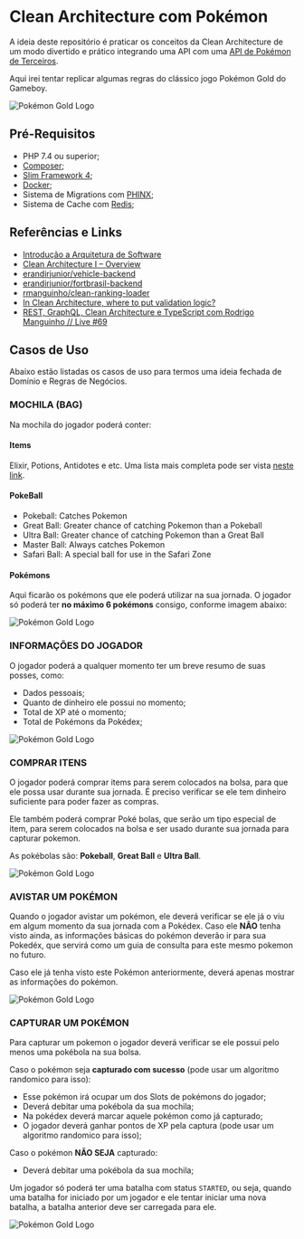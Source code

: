 # Clean Architecture com Pokémon

A ideia deste repositório é praticar os conceitos da Clean Architecture de um modo divertido e prático integrando uma API com uma [API de Pokémon de Terceiros](https://pokeapi.co/).

Aqui irei tentar replicar algumas regras do clássico jogo Pokémon Gold do Gameboy.

![Pokémon Gold Logo](./docs/pokemon-gold.png)

## Pré-Requisitos

- PHP 7.4 ou superior;
- [Composer](https://getcomposer.org);
- [Slim Framework 4](https://www.slimframework.com);
- [Docker](https://www.docker.com); 
- Sistema de Migrations com [PHINX](https://phinx.org);
- Sistema de Cache com [Redis](https://redis.io);

## Referências e Links

- [Introdução a Arquitetura de Software](https://blog.taller.net.br/introducao-a-arquitetura-de-software)
- [Clean Architecture I – Overview](https://blog.taller.net.br/clean-architecture-overview)
- [erandirjunior/vehicle-backend](https://github.com/erandirjunior/vehicle-backend)
- [erandirjunior/fortbrasil-backend](https://github.com/erandirjunior/fortbrasil-backend)
- [rmanguinho/clean-ranking-loader](https://github.com/rmanguinho/clean-ranking-loader)
- [In Clean Architecture, where to put validation logic?](https://ikenox.info/blog/where-to-put-validation-in-clean-architecture/#:~:text=Just%20as%20Clean%20Architecture%20splits,differrent%20depending%20on%20its%20context.)
- [REST, GraphQL, Clean Architecture e TypeScript com Rodrigo Manguinho // Live #69](https://www.youtube.com/watch?v=P0gpCCA8ZPs)

## Casos de Uso

Abaixo estão listadas os casos de uso para termos uma ideia fechada de Domínio e Regras de Negócios.

### MOCHILA (BAG)

Na mochila do jogador poderá conter:

#### Items

Elixir, Potions, Antidotes e etc. Uma lista mais completa pode ser vista [neste link](https://www.ign.com/wikis/pokemon-red-blue-yellow-version/Items).

#### PokeBall

- Pokeball: Catches Pokemon
- Great Ball: Greater chance of catching Pokemon than a Pokeball
- Ultra Ball: Greater chance of catching Pokemon than a Great Ball
- Master Ball: Always catches Pokemon
- Safari Ball: A special ball for use in the Safari Zone

#### Pokémons

Aqui ficarão os pokémons que ele poderá utilizar na sua jornada. O jogador só poderá ter **no máximo 6 pokémons** consigo, conforme imagem abaixo:

![Pokémon Gold Logo](./docs/pokemon-list.png)

### INFORMAÇÕES DO JOGADOR

O jogador poderá a qualquer momento ter um breve resumo de suas posses, como:
- Dados pessoais;
- Quanto de dinheiro ele possui no momento;
- Total de XP até o momento;
- Total de Pokémons da Pokédex;

![Pokémon Gold Logo](./docs/profile.png)

### COMPRAR ITENS

O jogador poderá comprar items para serem colocados na bolsa, para que ele possa usar durante sua jornada. É preciso verificar se ele tem dinheiro suficiente para poder fazer as compras.

Ele também poderá comprar Poké bolas, que serão um tipo especial de item, para serem colocados na bolsa e ser usado durante sua jornada para capturar pokemon.

As pokébolas são: **Pokeball**, **Great Ball** e **Ultra Ball**.

![Pokémon Gold Logo](./docs/pokemon-mart.png)

### AVISTAR UM POKÉMON

Quando o jogador avistar um pokémon, ele deverá verificar se ele já o viu em algum momento da sua jornada com a Pokédex. Caso ele **NÃO** tenha visto ainda, as informações básicas do pokémon deverão ir para sua Pokedéx, que servirá como um guia de consulta para este mesmo pokemon no futuro.

Caso ele já tenha visto este Pokémon anteriormente, deverá apenas mostrar as informações do pokémon.

![Pokémon Gold Logo](./docs/pokemon-appears.jpg)

### CAPTURAR UM POKÉMON

Para capturar um pokemon o jogador deverá verificar se ele possui pelo menos uma pokébola na sua bolsa.

Caso o pokémon seja **capturado com sucesso** (pode usar um algoritmo randomico para isso):
- Esse pokémon irá ocupar um dos Slots de pokémons do jogador;
- Deverá debitar uma pokébola da sua mochila;
- Na pokédex deverá marcar aquele pokémon como já capturado;
- O jogador deverá ganhar pontos de XP pela captura (pode usar um algoritmo randomico para isso);

Caso o pokémon **NÃO SEJA** capturado:
- Deverá debitar uma pokébola da sua mochila;

Um jogador só poderá ter uma batalha com status `STARTED`, ou seja, quando uma batalha for iniciado por um jogador e ele tentar iniciar uma nova batalha, a batalha anterior deve ser carregada para ele.

![Pokémon Gold Logo](./docs/pokemon-catch.png)